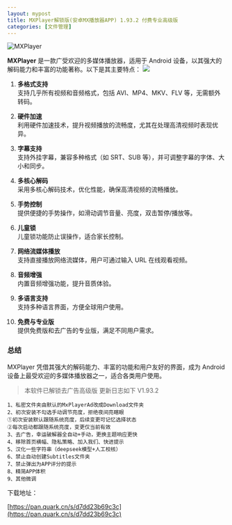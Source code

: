 ```yaml
---
layout: mypost
title: MXPlayer解锁版(安卓MX播放器APP) 1.93.2 付费专业高级版
categories: [文件管理]
---
```


![MXPlayer](https://gcore.jsdelivr.net/gh/jikcc/jikcc.github.io//IMG/20250318233954521.png "MXplayer")

**MXPlayer** 是一款广受欢迎的多媒体播放器，适用于 Android 设备，以其强大的解码能力和丰富的功能著称。以下是其主要特点：
![](https://gcore.jsdelivr.net/gh/jikcc/jikcc.github.io//IMG/20250318233815513.png)

1. **多格式支持**  
   支持几乎所有视频和音频格式，包括 AVI、MP4、MKV、FLV 等，无需额外转码。

2. **硬件加速**  
   利用硬件加速技术，提升视频播放的流畅度，尤其在处理高清视频时表现优异。

3. **字幕支持**  
   支持外挂字幕，兼容多种格式（如 SRT、SUB 等），并可调整字幕的字体、大小和同步。

4. **多核心解码**  
   采用多核心解码技术，优化性能，确保高清视频的流畅播放。

5. **手势控制**  
   提供便捷的手势操作，如滑动调节音量、亮度，双击暂停/播放等。

6. **儿童锁**  
   儿童锁功能防止误操作，适合家长控制。

7. **网络流媒体播放**  
   支持直接播放网络流媒体，用户可通过输入 URL 在线观看视频。

8. **音频增强**  
   内置音频增强功能，提升音质体验。

9. **多语言支持**  
   支持多种语言界面，方便全球用户使用。

10. **免费与专业版**  
    提供免费版和去广告的专业版，满足不同用户需求。

### 总结

MXPlayer 凭借其强大的解码能力、丰富的功能和用户友好的界面，成为 Android 设备上最受欢迎的多媒体播放器之一，适合各类用户使用。
> 本软件已解锁去广告高级版 更新日志如下
V1.93.2
```
1、私密文件夹由默认的MxPlayerAd改成Download文件夹
2、初次安装不勾选手动调节亮度，拒绝夜间亮瞎眼
①初次安装默认跟随系统亮度，后续变更可记忆选择状态
②每次启动都跟随系统亮度，变更仅当前有效
3、去广告，幸运破解器全自动+手动，更换主题响应更快
4、移除首页横幅、隐私策略、加入我们、快进提示
5、汉化一些字符串（deepseek模型+人工校核）
6、禁止自动创建Subtitles文件夹
7、禁止弹出为APP评分的提示
8、精简APP体积
9、其他微调

```
下载地址：

[https://pan.quark.cn/s/d7dd23b69c3c](https://pan.quark.cn/s/d7dd23b69c3c)

